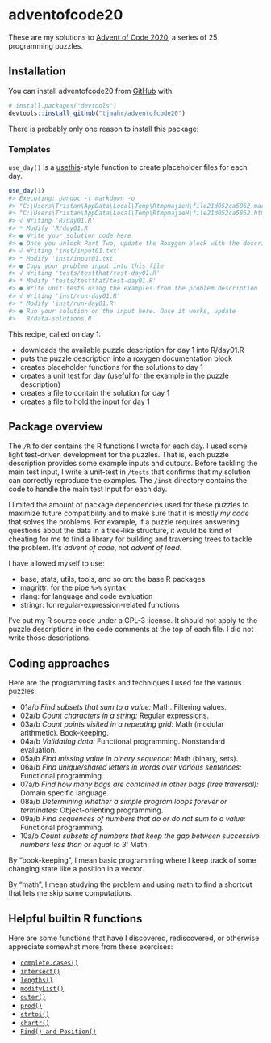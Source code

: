 
<!-- README.md is generated from README.Rmd. Please edit that file -->

# adventofcode20

<!-- badges: start -->
<!-- badges: end -->

These are my solutions to [Advent of Code
2020](http://adventofcode.com/2020), a series of 25 programming puzzles.

## Installation

You can install adventofcode20 from [GitHub](https://github.com/) with:

``` r
# install.packages("devtools")
devtools::install_github("tjmahr/adventofcode20")
```

There is probably only one reason to install this package:

### Templates

`use_day()` is a [usethis](https://usethis.r-lib.org/)-style function to
create placeholder files for each day.

``` r
use_day(1)
#> Executing: pandoc -t markdown -o 
#> "C:\Users\Tristan\AppData\Local\Temp\RtmpmajieH\file21d052ca5862.markdown" 
#> "C:\Users\Tristan\AppData\Local\Temp\RtmpmajieH\file21d052ca5862.html"
#> √ Writing 'R/day01.R'
#> * Modify 'R/day01.R'
#> ● Write your solution code here
#> ● Once you unlock Part Two, update the Roxygen block with the description
#> √ Writing 'inst/input01.txt'
#> * Modify 'inst/input01.txt'
#> ● Copy your problem input into this file
#> √ Writing 'tests/testthat/test-day01.R'
#> * Modify 'tests/testthat/test-day01.R'
#> ● Write unit tests using the examples from the problem description
#> √ Writing 'inst/run-day01.R'
#> * Modify 'inst/run-day01.R'
#> ● Run your solution on the input here. Once it works, update 
#>   R/data-solutions.R
```

This recipe, called on day 1:

-   downloads the available puzzle description for day 1 into R/day01.R
-   puts the puzzle description into a roxygen documentation block
-   creates placeholder functions for the solutions to day 1
-   creates a unit test for day (useful for the example in the puzzle
    description)
-   creates a file to contain the solution for day 1
-   creates a file to hold the input for day 1

## Package overview

The `/R` folder contains the R functions I wrote for each day. I used
some light test-driven development for the puzzles. That is, each puzzle
description provides some example inputs and outputs. Before tackling
the main test input, I write a unit-test in `/tests` that confirms that
my solution can correctly reproduce the examples. The `/inst` directory
contains the code to handle the main test input for each day.

I limited the amount of package dependencies used for these puzzles to
maximize future compatibility and to make sure that it is mostly *my
code* that solves the problems. For example, if a puzzle requires
answering questions about the data in a tree-like structure, it would be
kind of cheating for me to find a library for building and traversing
trees to tackle the problem. It’s *advent of code*, not *advent of
load*.

I have allowed myself to use:

-   base, stats, utils, tools, and so on: the base R packages
-   magrittr: for the pipe `%>%` syntax
-   rlang: for language and code evaluation
-   stringr: for regular-expression-related functions

I’ve put my R source code under a GPL-3 license. It should not apply to
the puzzle descriptions in the code comments at the top of each file. I
did not write those descriptions.

## Coding approaches

Here are the programming tasks and techniques I used for the various
puzzles.

-   01a/b *Find subsets that sum to a value:* Math. Filtering values.
-   02a/b *Count characters in a string:* Regular expressions.
-   03a/b *Count points visited in a repeating grid:* Math (modular
    arithmetic). Book-keeping.
-   04a/b *Validating data:* Functional programming. Nonstandard
    evaluation.
-   05a/b *Find missing value in binary sequence:* Math (binary, sets).
-   06a/b *Find unique/shared letters in words over various sentences:*
    Functional programming.
-   07a/b *Find how many bags are contained in other bags (tree
    traversal):* Domain specific language.
-   08a/b *Determining whether a simple program loops forever or
    terminates:* Object-orienting programming.
-   09a/b *Find sequences of numbers that do or do not sum to a value:*
    Functional programming.
-   10a/b *Count subsets of numbers that keep the gap between successive
    numbers less than or equal to 3:* Math.

By “book-keeping”, I mean basic programming where I keep track of some
changing state like a position in a vector.

By “math”, I mean studying the problem and using math to find a shortcut
that lets me skip some computations.

## Helpful builtin R functions

Here are some functions that have I discovered, rediscovered, or
otherwise appreciate somewhat more from these exercises:

-   [`complete.cases()`](https://rdrr.io/r/stats/complete.cases.html)
-   [`intersect()`](https://rdrr.io/r/base/sets.html)
-   [`lengths()`](https://rdrr.io/r/base/lengths.html)
-   [`modifyList()`](https://rdrr.io/r/utils/modifyList.html)
-   [`outer()`](https://rdrr.io/r/base/outer.html)
-   [`prod()`](https://rdrr.io/r/base/prod.html)
-   [`strtoi()`](https://rdrr.io/r/base/strtoi.html)
-   [`chartr()`](https://rdrr.io/r/base/chartr.html)
-   [`Find() and Position()`](https://rdrr.io/r/base/funprog.html)
